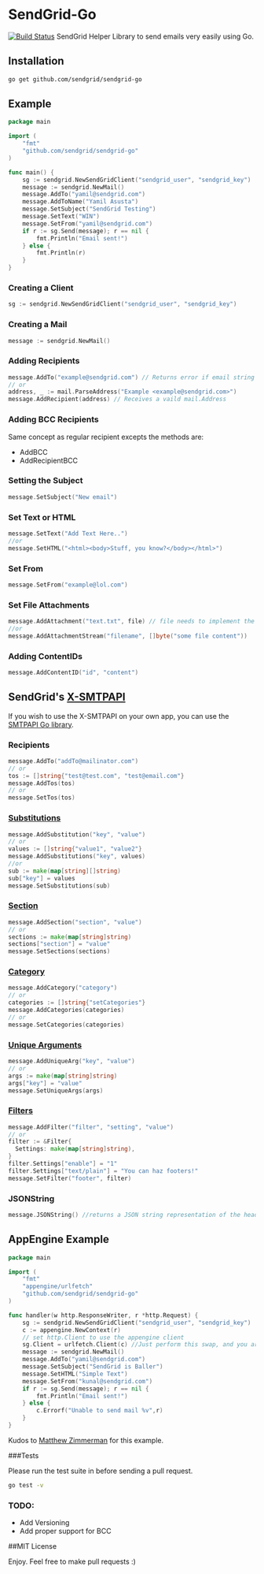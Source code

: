# SendGrid-Go
[![Build Status](https://travis-ci.org/sendgrid/sendgrid-go.svg?branch=master)](https://travis-ci.org/sendgrid/sendgrid-go)
SendGrid Helper Library to send emails very easily using Go.

## Installation

```bash
go get github.com/sendgrid/sendgrid-go
```

## Example

```go
package main

import (
	"fmt"
	"github.com/sendgrid/sendgrid-go"
)

func main() {
	sg := sendgrid.NewSendGridClient("sendgrid_user", "sendgrid_key")
	message := sendgrid.NewMail()
	message.AddTo("yamil@sendgrid.com")
	message.AddToName("Yamil Asusta")
	message.SetSubject("SendGrid Testing")
	message.SetText("WIN")
	message.SetFrom("yamil@sendgrid.com")
    if r := sg.Send(message); r == nil {
		fmt.Println("Email sent!")
	} else {
		fmt.Println(r)
	}
}

```

### Creating a Client

```go
sg := sendgrid.NewSendGridClient("sendgrid_user", "sendgrid_key")
```

### Creating a Mail
```go
message := sendgrid.NewMail()
```

### Adding Recipients

```go
message.AddTo("example@sendgrid.com") // Returns error if email string is not valid RFC 5322
// or
address, _ := mail.ParseAddress("Example <example@sendgrid.com>")
message.AddRecipient(address) // Receives a vaild mail.Address
```

### Adding BCC Recipients

Same concept as regular recipient excepts the methods are:

*   AddBCC
*   AddRecipientBCC

### Setting the Subject

```go
message.SetSubject("New email")
```

### Set Text or HTML

```go
message.SetText("Add Text Here..")
//or
message.SetHTML("<html><body>Stuff, you know?</body></html>")
```
### Set From

```go
message.SetFrom("example@lol.com")
```
### Set File Attachments

```go
message.AddAttachment("text.txt", file) // file needs to implement the io.Reader interface
//or
message.AddAttachmentStream("filename", []byte("some file content"))
```
### Adding ContentIDs

```go
message.AddContentID("id", "content")
```

## SendGrid's  [X-SMTPAPI](http://sendgrid.com/docs/API_Reference/SMTP_API/)

If you wish to use the X-SMTPAPI on your own app, you can use the [SMTPAPI Go library](https://github.com/sendgrid/smtpapi-go).


### Recipients

```go
message.AddTo("addTo@mailinator.com")
// or
tos := []string{"test@test.com", "test@email.com"}
message.AddTos(tos)
// or
message.SetTos(tos)
```

### [Substitutions](http://sendgrid.com/docs/API_Reference/SMTP_API/substitution_tags.html)

```go
message.AddSubstitution("key", "value")
// or
values := []string{"value1", "value2"}
message.AddSubstitutions("key", values)
//or
sub := make(map[string][]string)
sub["key"] = values
message.SetSubstitutions(sub)
```

### [Section](http://sendgrid.com/docs/API_Reference/SMTP_API/section_tags.html)

```go
message.AddSection("section", "value")
// or
sections := make(map[string]string)
sections["section"] = "value"
message.SetSections(sections)
```

### [Category](http://sendgrid.com/docs/Delivery_Metrics/categories.html)

```go
message.AddCategory("category")
// or
categories := []string{"setCategories"}
message.AddCategories(categories)
// or
message.SetCategories(categories)
```

### [Unique Arguments](http://sendgrid.com/docs/API_Reference/SMTP_API/unique_arguments.html)

```go
message.AddUniqueArg("key", "value")
// or
args := make(map[string]string)
args["key"] = "value"
message.SetUniqueArgs(args)
```

### [Filters](http://sendgrid.com/docs/API_Reference/SMTP_API/apps.html)

```go
message.AddFilter("filter", "setting", "value")
// or
filter := &Filter{
  Settings: make(map[string]string),
}
filter.Settings["enable"] = "1"
filter.Settings["text/plain"] = "You can haz footers!"
message.SetFilter("footer", filter)
```

### JSONString

```go
message.JSONString() //returns a JSON string representation of the headers
```

## AppEngine Example

```go
package main

import (
	"fmt"
	"appengine/urlfetch"
	"github.com/sendgrid/sendgrid-go"
)

func handler(w http.ResponseWriter, r *http.Request) {
	sg := sendgrid.NewSendGridClient("sendgrid_user", "sendgrid_key")
	c := appengine.NewContext(r)
	// set http.Client to use the appengine client
	sg.Client = urlfetch.Client(c) //Just perform this swap, and you are good to go.
	message := sendgrid.NewMail()
	message.AddTo("yamil@sendgrid.com")
	message.SetSubject("SendGrid is Baller")
	message.SetHTML("Simple Text")
	message.SetFrom("kunal@sendgrid.com")
	if r := sg.Send(message); r == nil {
		fmt.Println("Email sent!")
	} else {
		c.Errorf("Unable to send mail %v",r)
	}
}

```

Kudos to [Matthew Zimmerman](https://github.com/mzimmerman) for this example.

###Tests

Please run the test suite in before sending a pull request.

```bash
go test -v
```

### TODO:
* Add Versioning
* Add proper support for BCC

##MIT License

Enjoy. Feel free to make pull requests :)
